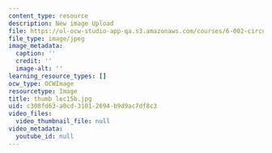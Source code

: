 ```yaml
---
content_type: resource
description: New image Upload
file: https://ol-ocw-studio-app-qa.s3.amazonaws.com/courses/6-002-circuits-and-electronics-spring-2007/c308fd63a0cd31012694b9d9ac7df8c3_thumb_lec15b.jpg
file_type: image/jpeg
image_metadata:
  caption: ''
  credit: ''
  image-alt: ''
learning_resource_types: []
ocw_type: OCWImage
resourcetype: Image
title: thumb_lec15b.jpg
uid: c308fd63-a0cd-3101-2694-b9d9ac7df8c3
video_files:
  video_thumbnail_file: null
video_metadata:
  youtube_id: null
---
```

